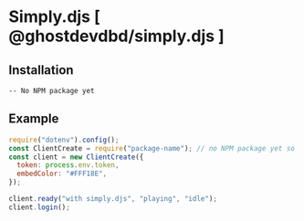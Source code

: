 
# Simply.djs [ @ghostdevdbd/simply.djs ]

## Installation
```
-- No NPM package yet
```

## Example

```javascript
require("dotenv").config();
const ClientCreate = require("package-name"); // no NPM package yet so yea
const client = new ClientCreate({
  token: process.env.token,
  embedColor: "#FFF18E",
});

client.ready("with simply.djs", "playing", "idle");
client.login();
```
